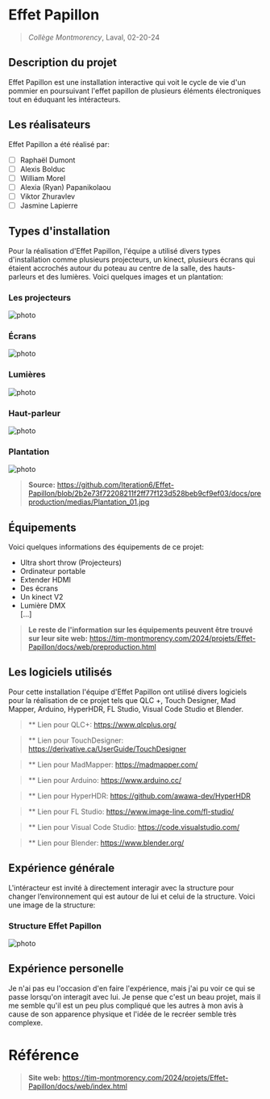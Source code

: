 # Effet Papillon
> *Collège Montmorency*, Laval, 02-20-24

## Description du projet
Effet Papillon est une installation interactive qui voit le cycle de vie d'un pommier en poursuivant l'effet papillon de plusieurs éléments électroniques tout en éduquant les intéracteurs.

## Les réalisateurs
Effet Papillon a été réalisé par:
- [ ] Raphaël Dumont
- [ ] Alexis Bolduc
- [ ] William Morel
- [ ] Alexia (Ryan) Papanikolaou
- [ ] Viktor Zhuravlev
- [ ] Jasmine Lapierre

## Types d'installation
Pour la réalisation d'Effet Papillon, l'équipe a utilisé divers types d'installation comme plusieurs projecteurs, un kinect, plusieurs écrans qui étaient accrochés autour du poteau au centre de la salle, des hauts-parleurs et des lumières. Voici quelques images et un plantation:

### Les projecteurs

![photo](media/projecteurs_effet_pap.jpg)

### Écrans

![photo](media/ecrans_effet_pap.jpg)

### Lumières

![photo](media/led_effet_pap.jpg)

### Haut-parleur

![photo](media/haut_parleur_effet_pap.jpg)

### Plantation

![photo](media/plantation_effet_pap.jpg)

> **Source:** https://github.com/Iteration6/Effet-Papillon/blob/2b2e73f72208211f2ff77f123d528beb9cf9ef03/docs/preproduction/medias/Plantation_01.jpg

## Équipements
Voici quelques informations des équipements de ce projet:

- Ultra short throw (Projecteurs)
- Ordinateur portable
- Extender HDMI
- Des écrans
- Un kinect V2
- Lumière DMX	
[...]

> **Le reste de l'information sur les équipements peuvent être trouvé sur leur site web:** https://tim-montmorency.com/2024/projets/Effet-Papillon/docs/web/preproduction.html

## Les logiciels utilisés
Pour cette installation l'équipe d'Effet Papillon ont utilisé divers logiciels pour la réalisation de ce projet tels que QLC +, Touch Designer, Mad Mapper, Arduino, HyperHDR, FL Studio, Visual Code Studio et Blender.

> ** Lien pour QLC+: https://www.qlcplus.org/

> ** Lien pour TouchDesigner: https://derivative.ca/UserGuide/TouchDesigner

> ** Lien pour MadMapper: https://madmapper.com/

> ** Lien pour Arduino: https://www.arduino.cc/

> ** Lien pour HyperHDR: https://github.com/awawa-dev/HyperHDR

> ** Lien pour FL Studio: https://www.image-line.com/fl-studio/

> ** Lien pour Visual Code Studio: https://code.visualstudio.com/

> ** Lien pour Blender: https://www.blender.org/

## Expérience générale
L'intéracteur est invité à directement interagir avec la structure pour changer l’environnement qui est autour de lui et celui de la structure. Voici une image de la structure:

### Structure Effet Papillon

![photo](media/projet_effet_pap.jpg)

## Expérience personelle
Je n'ai pas eu l'occasion d'en faire l'expérience, mais j'ai pu voir ce qui se passe lorsqu'on interagit avec lui. Je pense que c'est un beau projet, mais il me semble qu'il est un peu plus compliqué que les autres à mon avis à cause de son apparence physique et l'idée de le recréer semble très complexe.

# Référence
> **Site web:** https://tim-montmorency.com/2024/projets/Effet-Papillon/docs/web/index.html



